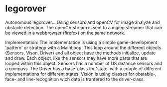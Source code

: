 # legorover
Autonomous legorover...
Using sensors and openCV for image analyze and obstacle detection. The openCV stream is sent to a mjpeg streamer that can be viewed in a webbrowser (firefox) on the same network.

Implementation:
The implementation is using a simple game-development 'pattern' or strategy with a MainLoop. This loop around the different objects (Sensors, Vison, Driver) and all object have the methods initialize, update and draw.
Each object, like the sensors may have more parts that are looped within this object. Sensors has a number of US distance sensors and a compass. The Driver has a base-class for 'state' with a couple of different implementations for different states.
Vision is using classes for obstable-, face- and line-recognition wich data is tranfered to the driver-class.


